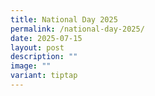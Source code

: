 ```yaml
---
title: National Day 2025
permalink: /national-day-2025/
date: 2025-07-15
layout: post
description: ""
image: ""
variant: tiptap
---
```

